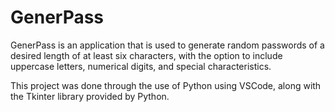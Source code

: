 # GenerPass
GenerPass is an application that is used to generate random passwords of a desired length of at least six characters, with the option to include uppercase letters, numerical digits, and special characteristics. 

This project was done through the use of Python using VSCode, along with the Tkinter library provided by Python. 

